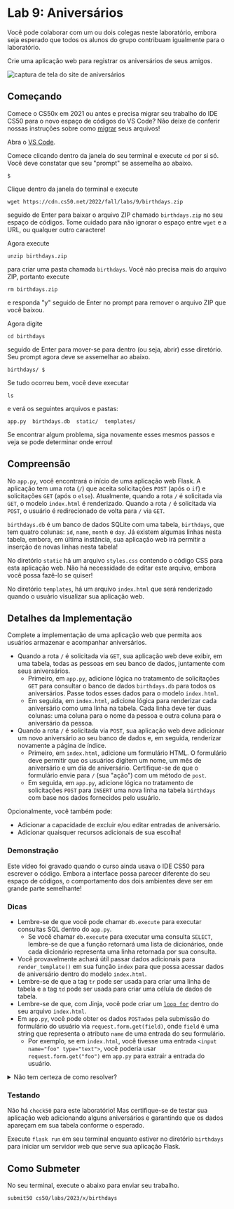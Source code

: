# Lab 9: Aniversários

<div class="alert" data-alert="warning" role="alert"><p>Você pode colaborar com um ou dois colegas neste laboratório, embora seja esperado que todos os alunos do grupo contribuam igualmente para o laboratório.</p></div>

Crie uma aplicação web para registrar os aniversários de seus amigos.

![captura de tela do site de aniversários](https://cs50.harvard.edu/x/2023/labs/9/birthdays.png)

## Começando

Comece o CS50x em 2021 ou antes e precisa migrar seu trabalho do IDE CS50 para o novo espaço de códigos do VS Code? Não deixe de conferir nossas instruções sobre como [migrar](../../new/) seus arquivos!

Abra o [VS Code](https://code.cs50.io/).

Comece clicando dentro da janela do seu terminal e execute `cd` por si só. Você deve constatar que seu "prompt" se assemelha ao abaixo.

    $

Clique dentro da janela do terminal e execute

    wget https://cdn.cs50.net/2022/fall/labs/9/birthdays.zip

seguido de Enter para baixar o arquivo ZIP chamado `birthdays.zip` no seu espaço de códigos. Tome cuidado para não ignorar o espaço entre `wget` e a URL, ou qualquer outro caractere!

Agora execute

    unzip birthdays.zip

para criar uma pasta chamada `birthdays`. Você não precisa mais do arquivo ZIP, portanto execute

    rm birthdays.zip

e responda "y" seguido de Enter no prompt para remover o arquivo ZIP que você baixou.

Agora digite

    cd birthdays

seguido de Enter para mover-se para dentro (ou seja, abrir) esse diretório. Seu prompt agora deve se assemelhar ao abaixo.

    birthdays/ $

Se tudo ocorreu bem, você deve executar

    ls

e verá os seguintes arquivos e pastas:

    app.py  birthdays.db  static/  templates/

Se encontrar algum problema, siga novamente esses mesmos passos e veja se pode determinar onde errou!

## Compreensão

No `app.py`, você encontrará o início de uma aplicação web Flask. A aplicação tem uma rota (`/`) que aceita solicitações `POST` (após o `if`) e solicitações `GET` (após o `else`). Atualmente, quando a rota `/` é solicitada via `GET`, o modelo `index.html` é renderizado. Quando a rota `/` é solicitada via `POST`, o usuário é redirecionado de volta para `/` via `GET`.

`birthdays.db` é um banco de dados SQLite com uma tabela, `birthdays`, que tem quatro colunas: `id`, `name`, `month` e `day`. Já existem algumas linhas nesta tabela, embora, em última instância, sua aplicação web irá permitir a inserção de novas linhas nesta tabela!

No diretório `static` há um arquivo `styles.css` contendo o código CSS para esta aplicação web. Não há necessidade de editar este arquivo, embora você possa fazê-lo se quiser!

No diretório `templates`, há um arquivo `index.html` que será renderizado quando o usuário visualizar sua aplicação web.

## Detalhes da Implementação

Complete a implementação de uma aplicação web que permita aos usuários armazenar e acompanhar aniversários.

- Quando a rota `/` é solicitada via `GET`, sua aplicação web deve exibir, em uma tabela, todas as pessoas em seu banco de dados, juntamente com seus aniversários.
  - Primeiro, em `app.py`, adicione lógica no tratamento de solicitações `GET` para consultar o banco de dados `birthdays.db` para todos os aniversários. Passe todos esses dados para o modelo `index.html`.
  - Em seguida, em `index.html`, adicione lógica para renderizar cada aniversário como uma linha na tabela. Cada linha deve ter duas colunas: uma coluna para o nome da pessoa e outra coluna para o aniversário da pessoa.
- Quando a rota `/` é solicitada via `POST`, sua aplicação web deve adicionar um novo aniversário ao seu banco de dados e, em seguida, renderizar novamente a página de índice.
  - Primeiro, em `index.html`, adicione um formulário HTML. O formulário deve permitir que os usuários digitem um nome, um mês de aniversário e um dia de aniversário. Certifique-se de que o formulário envie para `/` (sua "ação") com um método de `post`.
  - Em seguida, em `app.py`, adicione lógica no tratamento de solicitações `POST` para `INSERT` uma nova linha na tabela `birthdays` com base nos dados fornecidos pelo usuário.

Opcionalmente, você também pode:

- Adicionar a capacidade de excluir e/ou editar entradas de aniversário.
- Adicionar quaisquer recursos adicionais de sua escolha!

### Demonstração

Este vídeo foi gravado quando o curso ainda usava o IDE CS50 para escrever o código. Embora a interface possa parecer diferente do seu espaço de códigos, o comportamento dos dois ambientes deve ser em grande parte semelhante!

### Dicas

- Lembre-se de que você pode chamar `db.execute` para executar consultas SQL dentro do `app.py`.
  - Se você chamar `db.execute` para executar uma consulta `SELECT`, lembre-se de que a função retornará uma lista de dicionários, onde cada dicionário representa uma linha retornada por sua consulta.
- Você provavelmente achará útil passar dados adicionais para `render_template()` em sua função `index` para que possa acessar dados de aniversário dentro do modelo `index.html`.
- Lembre-se de que a tag `tr` pode ser usada para criar uma linha de tabela e a tag `td` pode ser usada para criar uma célula de dados de tabela.
- Lembre-se de que, com Jinja, você pode criar um [`loop for`](https://jinja.palletsprojects.com/en/2.11.x/templates/#for) dentro do seu arquivo `index.html`.
- Em `app.py`, você pode obter os dados `POSTados` pela submissão do formulário do usuário via `request.form.get(field)`, onde `field` é uma string que representa o atributo `name` de uma entrada do seu formulário.
  - Por exemplo, se em `index.html`, você tivesse uma entrada `<input name="foo" type="text">`, você poderia usar `request.form.get("foo")` em `app.py` para extrair a entrada do usuário.

<details><summary>Não tem certeza de como resolver?</summary><iframe allow="accelerometer; autoplay; encrypted-media; gyroscope; picture-in-picture" allowfullscreen="" class="border" data-video="" src="https://video.cs50.io/2CcqQnLbGOE"></iframe></details>

### Testando

Não há `check50` para este laboratório! Mas certifique-se de testar sua aplicação web adicionando alguns aniversários e garantindo que os dados apareçam em sua tabela conforme o esperado.

Execute `flask run` em seu terminal enquanto estiver no diretório `birthdays` para iniciar um servidor web que serve sua aplicação Flask.

## Como Submeter

No seu terminal, execute o abaixo para enviar seu trabalho.

    submit50 cs50/labs/2023/x/birthdays